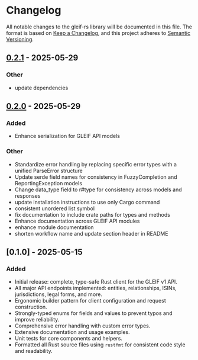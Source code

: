 # Changelog

All notable changes to the gleif-rs library will be documented in this file.
The format is based on [Keep a Changelog](https://keepachangelog.com/en/1.0.0/),
and this project adheres to [Semantic Versioning](https://semver.org/spec/v2.0.0.html).

## [0.2.1](https://github.com/NotAProfDev/gleif-rs/compare/v0.2.0...v0.2.1) - 2025-05-29

### Other

- update dependencies

## [0.2.0](https://github.com/NotAProfDev/gleif-rs/compare/v0.1.0...v0.2.0) - 2025-05-29

### Added

- Enhance serialization for GLEIF API models

### Other

- Standardize error handling by replacing specific error types with a unified ParseError structure
- Update serde field names for consistency in FuzzyCompletion and ReportingException models
- Change data_type field to r#type for consistency across models and responses
- update installation instructions to use only Cargo command
- consistent unordered list symbol
- fix documentation to include crate paths for types and methods
- Enhance documentation across GLEIF API modules
- enhance module documentation
- shorten workflow name and update section header in README

## [0.1.0] - 2025-05-15

### Added

- Initial release: complete, type-safe Rust client for the GLEIF v1 API.
- All major API endpoints implemented: entities, relationships, ISINs, jurisdictions, legal forms, and more.
- Ergonomic builder pattern for client configuration and request construction.
- Strongly-typed enums for fields and values to prevent typos and improve reliability.
- Comprehensive error handling with custom error types.
- Extensive documentation and usage examples.
- Unit tests for core components and helpers.
- Formatted all Rust source files using `rustfmt` for consistent code style and readability.
